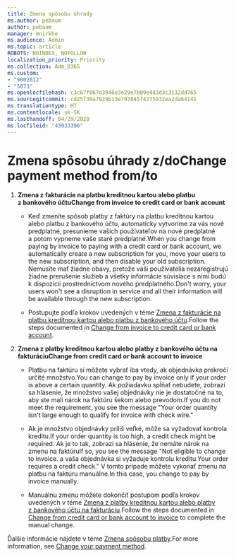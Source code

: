 ```yaml
---
title: Zmena spôsobu úhrady
ms.author: pebaum
author: pebaum
manager: mnirkhe
ms.audience: Admin
ms.topic: article
ROBOTS: NOINDEX, NOFOLLOW
localization_priority: Priority
ms.collection: Adm_O365
ms.custom:
- "9002612"
- "5073"
ms.openlocfilehash: c3c67f067d3946e3e29e7b09e443d3c3132dd765
ms.sourcegitcommit: cd25f39a7924b13e797845f4275932ea2da64141
ms.translationtype: HT
ms.contentlocale: sk-SK
ms.lasthandoff: 04/29/2020
ms.locfileid: "43933396"
---
```

# <a name="change-payment-method-fromto"></a><span data-ttu-id="79947-102">Zmena spôsobu úhrady z/do</span><span class="sxs-lookup"><span data-stu-id="79947-102">Change payment method from/to</span></span>

1. <span data-ttu-id="79947-103">**Zmena z fakturácie na platbu kreditnou kartou alebo platbu z bankového účtu**</span><span class="sxs-lookup"><span data-stu-id="79947-103">**Change from invoice to credit card or bank account**</span></span>

    - <span data-ttu-id="79947-104">Keď zmeníte spôsob platby z faktúry na platbu kreditnou kartou alebo platbu z bankového účtu, automaticky vytvoríme za vás nové predplatné, presunieme vašich používateľov na nové predplatné a potom vypneme vaše staré predplatné.</span><span class="sxs-lookup"><span data-stu-id="79947-104">When you change from paying by invoice to paying with a credit card or bank account, we automatically create a new subscription for you, move your users to the new subscription, and then disable your old subscription.</span></span> <span data-ttu-id="79947-105">Nemusíte mať žiadne obavy, pretože vaši používatelia nezaregistrujú žiadne prerušenie služieb a všetky informácie súvisiace s nimi budú k dispozícii prostredníctvom nového predplatného.</span><span class="sxs-lookup"><span data-stu-id="79947-105">Don't worry, your users won't see a disruption in service and all their information will be available through the new subscription.</span></span> 

    - <span data-ttu-id="79947-106">Postupujte podľa krokov uvedených v téme [Zmena z fakturácie na platbu kreditnou kartou alebo platbu z bankového účtu](https://docs.microsoft.com/microsoft-365/commerce/billing-and-payments/change-payment-method?view=o365-worldwide#change-from-invoice-to-credit-card-or-bank-account).</span><span class="sxs-lookup"><span data-stu-id="79947-106">Follow the steps documented in [Change from invoice to credit card or bank account](https://docs.microsoft.com/microsoft-365/commerce/billing-and-payments/change-payment-method?view=o365-worldwide#change-from-invoice-to-credit-card-or-bank-account).</span></span>

2. <span data-ttu-id="79947-107">**Zmena z platby kreditnou kartou alebo platby z bankového účtu na fakturáciu**</span><span class="sxs-lookup"><span data-stu-id="79947-107">**Change from credit card or bank account to invoice**</span></span>

    - <span data-ttu-id="79947-108">Platbu na faktúru si môžete vybrať iba vtedy, ak objednávka prekročí určité množstvo.</span><span class="sxs-lookup"><span data-stu-id="79947-108">You can change to pay by invoice only if your order is above a certain quantity.</span></span> <span data-ttu-id="79947-109">Ak požiadavku spĺňať nebudete, zobrazí sa hlásenie, že množstvo vašej objednávky nie je dostatočné na to, aby ste mali nárok na faktúru šekom alebo prevodom.</span><span class="sxs-lookup"><span data-stu-id="79947-109">If you do not meet the requirement, you see the message "Your order quantity isn't large enough to qualify for invoice with check wire."</span></span>

    - <span data-ttu-id="79947-110">Ak je množstvo objednávky príliš veľké, môže sa vyžadovať kontrola kreditu.</span><span class="sxs-lookup"><span data-stu-id="79947-110">If your order quantity is too high, a credit check might be required.</span></span> <span data-ttu-id="79947-111">Ak je to tak, zobrazí sa hlásenie, že nemáte nárok na zmenu na faktúru</span><span class="sxs-lookup"><span data-stu-id="79947-111">If so, you see the message "Not eligible to change to invoice.</span></span> <span data-ttu-id="79947-112">a vaša objednávka si vyžaduje kontrolu kreditu.</span><span class="sxs-lookup"><span data-stu-id="79947-112">Your order requires a credit check."</span></span> <span data-ttu-id="79947-113">V tomto prípade môžete vykonať zmenu na platbu na faktúru manuálne.</span><span class="sxs-lookup"><span data-stu-id="79947-113">In this case, you change to pay by invoice manually.</span></span>

    - <span data-ttu-id="79947-114">Manuálnu zmenu môžete dokončiť postupom podľa krokov uvedených v téme [Zmena z platby kreditnou kartou alebo platby z bankového účtu na fakturáciu](https://docs.microsoft.com/microsoft-365/commerce/billing-and-payments/change-payment-method?view=o365-worldwide#change-from-credit-card-or-bank-account-to-invoice).</span><span class="sxs-lookup"><span data-stu-id="79947-114">Follow the steps documented in [Change from credit card or bank account to invoice](https://docs.microsoft.com/microsoft-365/commerce/billing-and-payments/change-payment-method?view=o365-worldwide#change-from-credit-card-or-bank-account-to-invoice) to complete the manual change.</span></span>

<span data-ttu-id="79947-115">Ďalšie informácie nájdete v téme [Zmena spôsobu platby](https://docs.microsoft.com/microsoft-365/commerce/billing-and-payments/change-payment-method).</span><span class="sxs-lookup"><span data-stu-id="79947-115">For more information, see [Change your payment method](https://docs.microsoft.com/microsoft-365/commerce/billing-and-payments/change-payment-method).</span></span>
